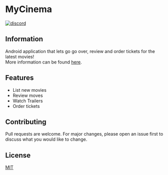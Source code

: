 # MyCinema

[<img alt="discord" src="https://lielamar.com/cdn/plugins/github_discord.png" size=1.5>](https://discord.gg/NzgBrqR)

## Information

Android application that lets go go over, review and order tickets for the latest movies!<br>
More information can be found [here](https://drive.google.com/file/d/1YLxeWmuEvV4cA2CKOg3NrUgiEJhuv8Ii/view).

## Features
* List new movies
* Review moves
* Watch Trailers
* Order tickets

## Contributing
Pull requests are welcome. For major changes, please open an issue first to discuss what you would like to change.

## License
[MIT](https://choosealicense.com/licenses/mit/)
